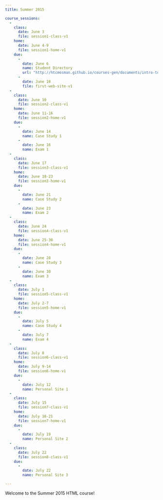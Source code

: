 ```yaml
---
title: Summer 2015

course_sessions:
  -
    class:
      date: June 3
      file: session1-class-v1
    home:
      date: June 4-9
      file: session1-home-v1
    due:
      -
        date: June 6
        name: Student Directory
        url: "http://htcmosman.github.io/courses-gen/documents/intro-to-git.html"
      -
        date: June 10
        file: first-web-site-v1
  -
    class:
      date: June 10
      file: session2-class-v1
    home:
      date: June 11-16
      file: session2-home-v1
    due:
      -
        date: June 14
        name: Case Study 1
      -
        date: June 16
        name: Exam 1
  -
    class:
      date: June 17
      file: session3-class-v1
    home:
      date: June 18-23
      file: session3-home-v1
    due:
      -
        date: June 21
        name: Case Study 2
      -
        date: June 23
        name: Exam 2
  -
    class:
      date: June 24
      file: session4-class-v1
    home:
      date: June 25-30
      file: session4-home-v1
    due:
      -
        date: June 28
        name: Case Study 3
      -
        date: June 30
        name: Exam 3
  -
    class:
      date: July 1
      file: session5-class-v1
    home:
      date: July 2-7
      file: session5-home-v1
    due:
      -
        date: July 5
        name: Case Study 4
      -
        date: July 7
        name: Exam 4
  -
    class:
      date: July 8
      file: session6-class-v1
    home:
      date: July 9-14
      file: session6-home-v1
    due:
      -
        date: July 12
        name: Personal Site 1
  -
    class:
      date: July 15
      file: session7-class-v1
    home:
      date: July 16-21
      file: session7-home-v1
    due:
      -
        date: July 19
        name: Personal Site 2
  -
    class:
      date: July 22
      file: session8-class-v1
    due:
      -
        date: July 22
        name: Personal Site 3

---
```



Welcome to the Summer 2015 HTML course!
